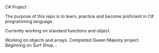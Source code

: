 C# Project

The purpose of this repo is to learn, practice and become proficient in C# programming language.

Currently working on standard functions and object.

Working on objects and arrays.
Completed Queen Majesty project.
Beginning on Surf Shop...
